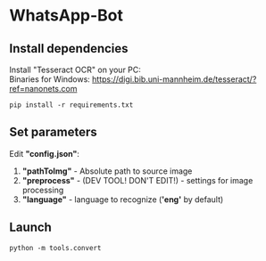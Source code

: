 # WhatsApp-Bot

## Install dependencies
Install "Tesseract OCR" on your PC:   
Binaries for Windows: https://digi.bib.uni-mannheim.de/tesseract/?ref=nanonets.com
```commandline
pip install -r requirements.txt
```

## Set parameters

Edit **"config.json"**:    
1) **"pathToImg"** - Absolute path to source image
2) **"preprocess"** - (DEV TOOL! DON'T EDIT!) - settings for image processing
3) **"language"** - language to recognize (**'eng'** by default)

## Launch
```commandline
python -m tools.convert
```